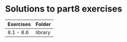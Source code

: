 # Solutions to part8 exercises

| Exercises | Folder  |
| --------- | ------- |
| 8.1 - 8.6 | library |
